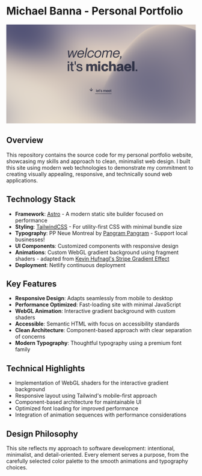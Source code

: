 # Michael Banna - Personal Portfolio

![Portfolio Screenshot](/public/media/thumbnail.png)

## Overview

This repository contains the source code for my personal portfolio website, showcasing my skills and approach to clean, minimalist web design. I built this site using modern web technologies to demonstrate my commitment to creating visually appealing, responsive, and technically sound web applications.

## Technology Stack

-   **Framework**: [Astro](https://astro.build/) - A modern static site builder focused on performance
-   **Styling**: [TailwindCSS](https://tailwindcss.com/) - For utility-first CSS with minimal bundle size
-   **Typography**: PP Neue Montreal by [Pangram Pangram](https://pangrampangram.com/) - Support local businesses!
-   **UI Components**: Customized components with responsive design
-   **Animations**: Custom WebGL gradient background using fragment shaders - adapted from [Kevin Hufnagl's Stripe Gradient Effect](https://kevinhufnagl.com/how-to-stripe-website-gradient-effect/)
-   **Deployment**: Netlify continuous deployment

## Key Features

-   **Responsive Design**: Adapts seamlessly from mobile to desktop
-   **Performance Optimized**: Fast-loading site with minimal JavaScript
-   **WebGL Animation**: Interactive gradient background with custom shaders
-   **Accessible**: Semantic HTML with focus on accessibility standards
-   **Clean Architecture**: Component-based approach with clear separation of concerns
-   **Modern Typography**: Thoughtful typography using a premium font family

## Technical Highlights

-   Implementation of WebGL shaders for the interactive gradient background
-   Responsive layout using Tailwind's mobile-first approach
-   Component-based architecture for maintainable UI
-   Optimized font loading for improved performance
-   Integration of animation sequences with performance considerations

## Design Philosophy

This site reflects my approach to software development: intentional, minimalist, and detail-oriented. Every element serves a purpose, from the carefully selected color palette to the smooth animations and typography choices.
